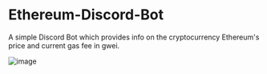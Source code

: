 # Ethereum-Discord-Bot
A simple Discord Bot which provides info on the cryptocurrency Ethereum's price and current gas fee in gwei.


![image](https://user-images.githubusercontent.com/77209522/136468572-e1ee4e5c-f616-4e3b-9f44-1c9cbf615542.png)
